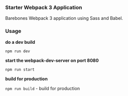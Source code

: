 ### Starter Webpack 3 Application
Barebones Webpack 3 application using Sass and Babel. 

### Usage
**do a dev build**

`npm run dev` 


**start the webpack-dev-server on port 8080**

`npm run start`


**build for production**

`npm run build` - build for production
